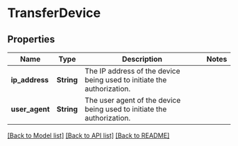# TransferDevice

## Properties

Name | Type | Description | Notes
------------ | ------------- | ------------- | -------------
**ip_address** | **String** | The IP address of the device being used to initiate the authorization. | 
**user_agent** | **String** | The user agent of the device being used to initiate the authorization. | 

[[Back to Model list]](../README.md#documentation-for-models) [[Back to API list]](../README.md#documentation-for-api-endpoints) [[Back to README]](../README.md)



